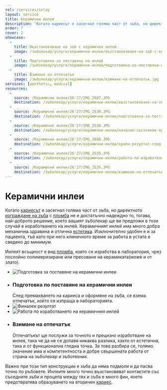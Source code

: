 ```yaml
---
rel: /services/inlay
layout: service
title: Керамични инлеи
description: 'Когато кариесът е засегнал голяма част от зъба, но директно изграждане на зъба с пломба не е достатъчно надеждно, е добре да се изработят керамични инлеѝ. След премахването на кариеса и оформяне на зъба от зъболекар, се взема отпечатък, който се изпраща в лабораторията. В следващото посещение вашият зъболекар пробва инлея и ако всичко е наред го циментира.'
order: 7
cover: 2
showcase:
  - 
    title: Възстановяване на зъб с керамичен инлей
    image: /зъболекар/услуги/керамични-инлеи/възстановяване-на-зъб-с-керамичен-инлей.jpg
  - 
    title: Подготовкна за поставяна на инлей
    image: /зъболекар/услуги/керамични-инлеи/подготовкна-за-поставяна-на-инлей.jpg
  - 
    title: Взимане на отпечатък
    image: /зъболекар/услуги/керамични-инлеи/взимане-на-отпечатък.jpg
services: [aesthetic, medical]
resources:
  -
    source: /Керамични инлеи/26'27/IMG_2887.JPG
    destination: /зъболекар/услуги/керамични-инлеи/възстановяване-на-зъб-с-керамичен-инлей.jpg
  -
    source: /Керамични инлеи/26'27/IMG_2530.JPG
    destination: /зъболекар/услуги/керамични-инлеи/подготовкна-за-поставяна-на-инлей.jpg
  -
    source: /Керамични инлеи/26'27/IMG_2530.JPG
    destination: /зъболекар/услуги/керамични-инлеи/начално-състояние-при-поставяна-на-инлей.jpg
  -
    source: /Керамични инлеи/26'27/IMG_2888.JPG
    destination: /зъболекар/услуги/керамични-инлеи/краен-резултат-след-поставянето-на-инлей.jpg
  -
    source: /Керамични инлеи/26'27/IMG_2535.JPG
    destination: /зъболекар/услуги/керамични-инлеи/работа-по-изработване-на-керамичния-инлей.jpg 
  -
    source: /Керамични инлеи/26'27/IMG_2535.JPG
    destination: /зъболекар/услуги/керамични-инлеи/взимане-на-отпечатък.jpg
---
```


# Керамични инлеи
Когато [кариесът](../../стоматология/видове-пломби.html "Видове пломби") е засегнал голяма част от зъба, но директното [изграждане на зъба](../../стоматология/счупен-зъб.html "Изграждане на счупен зъб") с [пломба](../../стоматология/фотополимерна-пломба.html "Фотополимерна пломба") не е достатъчно надеждно то, тогава, най-доброто решение, което вашият зъболекар ще ви предложи в този случай е изработването на инлей. Керамичният инлей има много добра механична здравина и отлична [естетика](../../зъболекар/естетична-стоматология.html "Пълна промяна на усмивката"). Изключително удобен е и за пациента, тъй като при него клиничното време за работа в устата е сведено до минимум.

Инлеят всъщност е вид [пломба](../../зъболекар/услуги/естетични-пломби.html "Естетични пломби"), която се изработва в лаборатория, чрез послойно полимеризиране или пресоване на керамиката(може и от злато).

- ![Подготовка за поставяне на керамични инлеи](керамични-инлеи/начално-състояние-при-поставяна-на-инлей.jpg)
- ### Подготовка по поставяне на керамични инлеи
  След премахването на кариеса и оформяне на зъба, се взема отпечатък, който се изпраща в лабораторията. 
- ![Финален резултат](керамични-инлеи/краен-резултат-след-поставянето-на-инлей.jpg)
- ![Работа по изработването на керамичния инлей](керамични-инлеи/работа-по-изработване-на-керамичния-инлей.jpg)
- ### Взимане на отпечатък
  Отпечатъкът ще послужи за точното и прецизно изработване на инлея, така че да не се долавя никаква разлика, както от естетична, така и от функционална гледна точка. За това разбира се, голямо значение има и компетентноста и добре свършената работа от страна на зъболекар и зъботехник.
  
Важно при този тип конструкции е зъба да няма подмоли и да пасва точно по ръбовете. Инлеите много точно възстановяват контактите със съседните зъби и процепа между тях и зъба е много фин, което предотвратява образуването на вторичен [кариес](../../стоматология/малък-кариес.html "Лечение на малък кариес").
